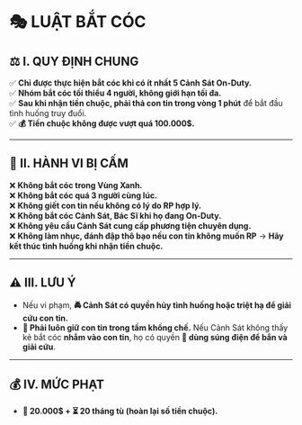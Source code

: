 # 🎭 **LUẬT BẮT CÓC**  

## ⚖️ **I. QUY ĐỊNH CHUNG**  

✅ **Chỉ được thực hiện bắt cóc khi có ít nhất 5 Cảnh Sát On-Duty.**  
✅ **Nhóm bắt cóc tối thiểu 4 người, không giới hạn tối đa.**  
✅ **Sau khi nhận tiền chuộc, phải thả con tin trong vòng 1 phút** để bắt đầu tình huống truy đuổi.  
✅ **💰 Tiền chuộc không được vượt quá 100.000$.**  

---

## 🚫 **II. HÀNH VI BỊ CẤM**  

❌ **Không bắt cóc trong Vùng Xanh.**  
❌ **Không bắt cóc quá 3 người cùng lúc.**  
❌ **Không giết con tin nếu không có lý do RP hợp lý.**  
❌ **Không bắt cóc Cảnh Sát, Bác Sĩ khi họ đang On-Duty.**  
❌ **Không yêu cầu Cảnh Sát cung cấp phương tiện chuyên dụng.**  
❌ **Không làm nhục, đánh đập thô bạo nếu con tin không muốn RP** → **Hãy kết thúc tình huống khi nhận tiền chuộc.**  

---

## ⚠️ **III. LƯU Ý**  

- Nếu vi phạm, **🚔 Cảnh Sát có quyền hủy tình huống hoặc triệt hạ để giải cứu con tin.**  
- **🎯 Phải luôn giữ con tin trong tầm khống chế.** Nếu Cảnh Sát không thấy kẻ bắt cóc **nhắm vào con tin**, họ có quyền **🔫 dùng súng điện để bắn và giải cứu**.  

---

## 💰 **IV. MỨC PHẠT**  

- **📜 20.000$ + ⏳ 20 tháng tù (hoàn lại số tiền chuộc).**  
